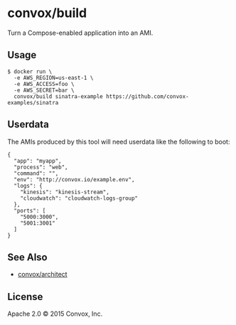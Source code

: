 # convox/build

Turn a Compose-enabled application into an AMI.

## Usage

    $ docker run \
      -e AWS_REGION=us-east-1 \
      -e AWS_ACCESS=foo \
      -e AWS_SECRET=bar \
      convox/build sinatra-example https://github.com/convox-examples/sinatra

## Userdata

The AMIs produced by this tool will need userdata like the following to boot:

    {
      "app": "myapp",
      "process": "web",
      "command": "",
      "env": "http://convox.io/example.env",
      "logs": {
        "kinesis": "kinesis-stream",
        "cloudwatch": "cloudwatch-logs-group"
      },
      "ports": [
        "5000:3000",
        "5001:3001"
      ]
    }

## See Also

* [convox/architect](https://github.com/convox/architect)

## License

Apache 2.0 &copy; 2015 Convox, Inc.
